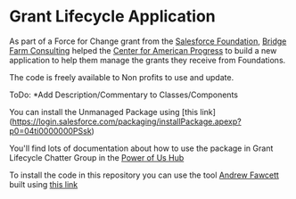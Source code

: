 Grant Lifecycle Application
=================

As part of a Force for Change grant from the [Salesforce Foundation](http://www.salesforcefoundation.org), [Bridge Farm Consulting](http://www.bridgefarmconsulting.com/) helped the [Center for American Progress](http://www.americanprogress.org/) to build a new application to help them manage the grants they receive from Foundations. 

The code is freely available to Non profits to use and update. 

ToDo:
*Add Description/Commentary to Classes/Components

You can install the Unmanaged Package using [this link] (https://login.salesforce.com/packaging/installPackage.apexp?p0=04ti0000000PSsk)

You'll find lots of documentation about how to use the package in Grant Lifecycle Chatter Group in the [Power of Us Hub](https://powerofus.force.com/_ui/core/chatter/groups/GroupProfilePage?g=0F980000000CncZ)

To install the code in this repository you can use the tool [Andrew Fawcett](http://andyinthecloud.com/) built using [this link](https://githubsfdeploy.herokuapp.com/app/githubdeploy/britishboyindc/GrantLifecycleApp)
